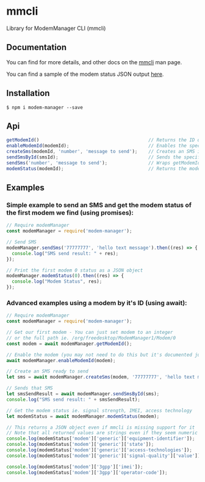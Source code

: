 # mmcli
Library for ModemManager CLI (mmcli) 

## Documentation
You can find for more details, and other docs on the [mmcli](https://www.freedesktop.org/software/ModemManager/man/1.0.0/mmcli.8.html) man page.

You can find a sample of the modem status JSON output [here](https://gitlab.freedesktop.org/mobile-broadband/ModemManager/-/issues/153#note_276857).

## Installation
```
$ npm i modem-manager --save
```

## Api
```js
getModemId()                                        // Returns the ID of the first modem found
enableModemId(modemId);                             // Enables the specified modem
createSms(modemId, 'number', 'message to send');    // Creates an SMS in ModemManager and returns its ID
sendSmsById(smsId);                                 // Sends the specified SMS by ID
sendSms('number', 'message to send');               // Wraps getModemId => enableModemId => createSms => sendSmsById
modemStatus(modemId);                               // Returns the modem status ie. signal strength as an object
```

## Examples
### Simple example to send an SMS and get the modem status of the first modem we find (using promises):
```js
// Require modemManager
const modemManager = require('modem-manager');

// Send SMS
modemManager.sendSms('77777777', 'hello text message').then((res) => {
  console.log("SMS send result: " + res);
});

// Print the first modem 0 status as a JSON object
modemManager.modemStatus(0).then((res) => {
  console.log("Modem Status", res);
});
```

### Advanced examples using a modem by it's ID (using await):
```js
// Require modemManager
const modemManager = require('modem-manager');

// Get our first modem - You can just set modem to an integer
// or the full path ie. /org/freedesktop/ModemManager1/Modem/0
const modem = await modemManager.getModemId();

// Enable the modem (you may not need to do this but it's documented just in case)
await modemManager.enableModemId(modem);

// Create an SMS ready to send
let sms = await modemManager.createSms(modem, '77777777', 'hello text message');

// Sends that SMS
let smsSendResult = await modemManager.sendSmsById(sms);
console.log("SMS send result: " + smsSendResult);

// Get the modem status ie. signal strength, IMEI, access technology
let modemStatus = await modemManager.modemStatus(modem);

// This returns a JSON object even if mmcli is missing support for it
// Note that all returned values are strings even if they seem numeric - you may need to parseInt()
console.log(modemStatus['modem']['generic']['equipment-identifier']);    // "868820123456789"
console.log(modemStatus['modem']['generic']['state']);                   // "connected"
console.log(modemStatus['modem']['generic']['access-technologies']);     // ["lte"]
console.log(modemStatus['modem']['generic']['signal-quality']['value']); // "100"

console.log(modemStatus['modem']['3gpp']['imei']);                       // "868820123456789"
console.log(modemStatus['modem']['3gpp']['operator-code']);              // "23410"
```

